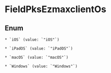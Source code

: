 
# FieldPksEzmaxclientOs

## Enum


    * `iOS` (value: `"iOS"`)

    * `iPadOS` (value: `"iPadOS"`)

    * `macOS` (value: `"macOS"`)

    * `Windows` (value: `"Windows"`)



